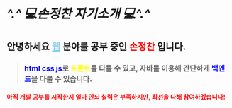# *^.^ 💻손정찬 자기소개 💻^.^*

##  안녕하세요 <span style="color:skyblue"><u>**웹**</u></span> 분야를 공부 중인 <span style="color:red">손정찬</span> 입니다.

> ### <span style="color:blue">html css js</span>로 <span style="color:yellow">프론트</span>를 다룰 수 있고, 자바를 이용해 간단하게 <span style="color:blue">백엔드</span>을 다룰 수 있습니다.

#### <span style="color:red">아직 개발 공부를 시작한지 얼마 안되 실력은 부족하지만, 최선을 다해 참여하겠습니다!</span> 

